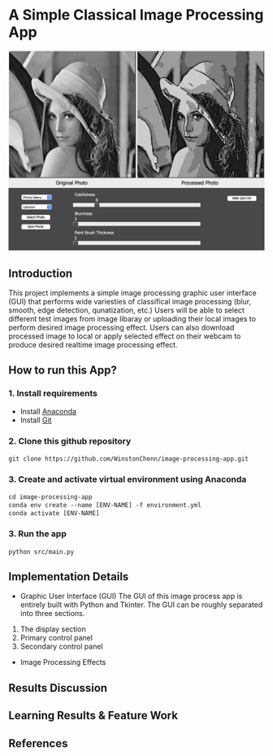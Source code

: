# A Simple Classical Image Processing App
![imgageprocessing](https://raw.githubusercontent.com/WinstonChenn/image-processing-app/main/gui.png?token=AL6M65FDW7DYV2WTO2G5HVLBXJFEG)

##  Introduction
This project implements a simple image processing graphic user interface (GUI) that performs wide variesties of classifical image processing (blur, smooth, edge detection, qunatization, etc.) Users will be able to select different test images from image libaray or uploading their local images to perform desired image processing effect. Users can also download processed image to local or apply selected effect on their webcam to produce desired realtime image processing effect.

## How to run this App?
### 1. Install requirements
- Install [Anaconda](https://docs.anaconda.com/anaconda/install/index.html)
- Install [Git](https://git-scm.com/book/en/v2/Getting-Started-Installing-Git)
### 2. Clone this github repository
```
git clone https://github.com/WinstonChenn/image-processing-app.git
```
### 3. Create and activate virtual environment using Anaconda
```
cd image-processing-app
conda env create --name [ENV-NAME] -f environment.yml
conda activate [ENV-NAME]
```
### 3. Run the app
```
python src/main.py
```

## Implementation Details
- Graphic User Interface (GUI)
The GUI of this image process app is entirely built with Python and Tkinter. The GUI can be roughly separated into three sections. 
1) The display section
2) Primary control panel
3) Secondary control panel
- Image Processing Effects

## Results Discussion

## Learning Results & Feature Work

## References
